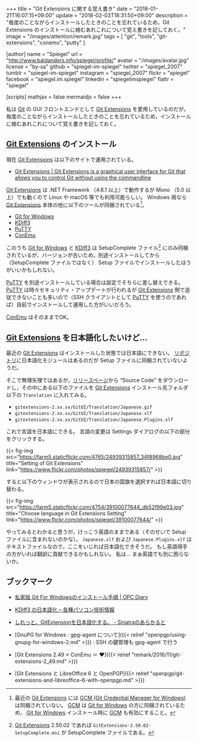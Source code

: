 +++
title = "Git Extensions に関する覚え書き"
date =  "2018-01-21T16:07:15+09:00"
update =  "2018-02-03T18:31:50+09:00"
description = "毎度のことながらインストールしたときのことを忘れているため，Git Extensions のインストールに絡むあれこれについて覚え書きを記しておく。"
image = "/images/attention/remark.jpg"
tags        = [ "git", "tools", "git-extensions", "conemu", "putty" ]

[author]
  name      = "Spiegel"
  url       = "http://www.baldanders.info/spiegel/profile/"
  avatar    = "/images/avatar.jpg"
  license   = "by-sa"
  github    = "spiegel-im-spiegel"
  twitter   = "spiegel_2007"
  tumblr    = "spiegel-im-spiegel"
  instagram = "spiegel_2007"
  flickr    = "spiegel"
  facebook  = "spiegel.im.spiegel"
  linkedin  = "spiegelimspiegel"
  flattr    = "spiegel"

[scripts]
  mathjax = false
  mermaidjs = false
+++

私は [Git] の GUI フロントエンドとして [Git Extensions] を愛用しているのだが，毎度のことながらインストールしたときのことを忘れているため，インストールに絡むあれこれについて覚え書きを記しておく。

## [Git Extensions] のインストール

現在 [Git Extensions] は以下のサイトで運用されている。

- [Git Extensions | Git Extensions is a graphical user interface for Git that allows you to control Git without using the commandline](http://gitextensions.github.io/)

[Git Extensions] は .NET Framework （4.6.1 以上）で動作するが Mono （5.0 以上）でも動くので Linux や macOS 等でも利用可能らしい。
Windows 用なら [Git Extensions] 本体の他に以下のツールが同梱されている[^inst1]。

[^inst1]: 最近の [Git Extensions] には [GCM (Git Credential Manager for Windows)](https://github.com/Microsoft/Git-Credential-Manager-for-Windows "Microsoft/Git-Credential-Manager-for-Windows: Secure Git credential storage for Windows with support for Visual Studio Team Services, GitHub, and Bitbucket multi-factor authentication.") は同梱されていない。 [GCM] は [Git for Windows] の方に同梱されているため， [Git for Windows] インストール時に [GCM] も有効にすること。

- [Git for Windows]
- [KDiff3]
- [PuTTY]
- [ConEmu]

このうち [Git for Windows] と [KDiff3] は SetupComplete ファイル[^sc1] にのみ同梱されているが，バージョンが古いため，別途インストールしてから（SetupComplete ファイルではなく） Setup ファイルでインストールしたほうがいいかもしれない。

[^sc1]: [Git Extensions] 2.50.02 であれば `GitExtensions-2.50.02-SetupComplete.msi` が SetupComplete ファイルである。

[PuTTY] を別途インストールしている場合は設定でそちらに差し替えできる。
[PuTTY] は時々セキュリティ・アップデートが行われるが [Git Extensions] 側で追従できないことも多いので（SSH クライアントとして [PuTTY] を使うのであれば）自前でインストールして運用した方がいいだろう。

[ConEmu] はそのままでOK。

## [Git Extensions] を日本語化したいけど...

最近の [Git Extensions] はインストールした状態では日本語にできない。
[リポジトリ](https://github.com/gitextensions/gitextensions)に日本語化モジュールはあるのだが Setup ファイルに同梱されていないようだ。

そこで無理矢理ではあるが，[リリースページ](https://github.com/gitextensions/gitextensions/releases/latest)から “Source Code” をダウンロードし，その中にある以下のファイルを [Git Extensions] インストール先フォルダ以下の `Translation` に入れてみる。

- `gitextensions-2.xx.xx/GitUI/Translation/Japanese.gif`
- `gitextensions-2.xx.xx/GitUI/Translation/Japanese.xlf`
- `gitextensions-2.xx.xx/GitUI/Translation/Japanese.Plugins.xlf`

これで言語を日本語にできる。
言語の変更は Settings ダイアログの以下の部分をクリックする。

{{< fig-img src="https://farm5.staticflickr.com/4765/24939315857_34f8968be0.jpg" title="Setting of Git Extensions" link="https://www.flickr.com/photos/spiegel/24939315857/" >}}

すると以下のウィンドウが表示されるので日本の国旗を選択すれば日本語に切り替わる。

{{< fig-img src="https://farm5.staticflickr.com/4754/39100077644_db52f99e03.jpg" title="Choose language in Git Extensions Setting" link="https://www.flickr.com/photos/spiegel/39100077644/" >}}

やってみるとわかると思うが，けっこう英語のままである（そのせいで Setup ファイルに含まれないのかな）。
`Japanese.xlf` および `Japanese.Plugins.xlf` はテキストファイルなので，ここをいじれば日本語化できそうだ。
もし英語得手の方がいれば翻訳に貢献できるかもしれない。
私は... まぁ英語でも別に困らないか。

## ブックマーク

- [私家版 Git For Windowsのインストール手順 | OPC Diary](https://opcdiary.net/?page_id=27065)
- [KDiff3 の日本語化 – 各種パソコン技術情報](http://w3w.nnn2.com/?p=874)
- [しれっと、GitExtensionを日本語化する。 - Sinatraのあらかると](http://takkii.hatenablog.com/entry/2017/11/06/195156)

- [GnuPG for Windows : gpg-agent について]({{< relref "openpgp/using-gnupg-for-windows-2.md" >}}) : SSH の鍵管理も gpg-agent で行う
- [Git Extensions 2.49 × ConEmu ＝ ♥]({{< relref "remark/2016/11/git-extensions-2_49.md" >}})
- [Git Extensions と LibreOffice 6 と OpenPGP]({{< relref "openpgp/git-extensions-and-libreoffice-6-with-openpgp.md" >}})

[Git]: https://git-scm.com/
[Git for Windows]: http://gitforwindows.org/
[KDiff3]: http://kdiff3.sourceforge.net/
[PuTTY]: https://www.chiark.greenend.org.uk/~sgtatham/putty/ "PuTTY: a free SSH and Telnet client"
[ConEmu]: https://conemu.github.io/ "ConEmu - Handy Windows Terminal"
[GCM]: https://github.com/Microsoft/Git-Credential-Manager-for-Windows "Git Credential Manager for Windows"
[Git Extensions]: http://gitextensions.github.io/ "Git Extensions | Git Extensions is a graphical user interface for Git that allows you to control Git without using the commandline"

<!-- eof -->
